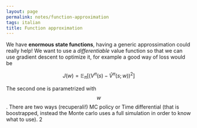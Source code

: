 ```yaml
---
layout: page
permalink: notes/function-approximation
tags: italian
title: Function approximation
---
```


We have **enormous state functions**, having a generic approssimation could really help!
We want to use a *differentiable* value function so that we can use gradient descent to optimize it, for example a good way of loss would be

$$
J(w) = \mathbb{E}_\pi[(V^\pi(s) - \hat{V}^\pi(s;w))^2]
$$

The second one is parametrized with $$w$$. 
There are two ways (recuperali!) MC policy or Time differential (that is boostrapped, instead the Monte carlo uses a full simulation in order to know what to use).
2